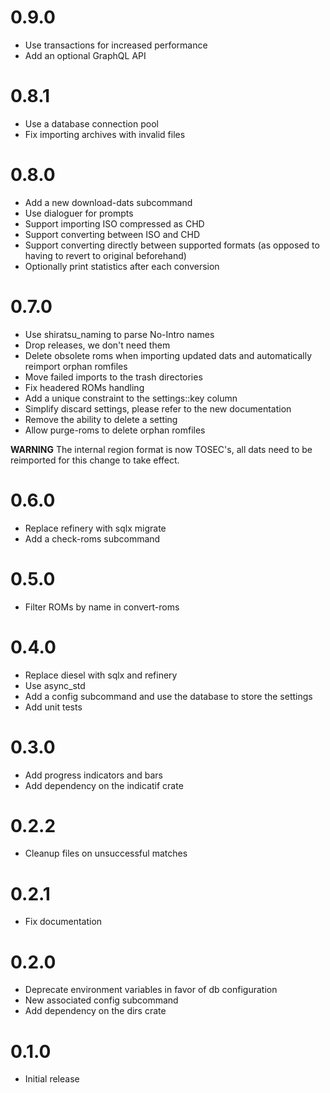 # 0.9.0
* Use transactions for increased performance
* Add an optional GraphQL API

# 0.8.1
* Use a database connection pool
* Fix importing archives with invalid files

# 0.8.0
* Add a new download-dats subcommand
* Use dialoguer for prompts
* Support importing ISO compressed as CHD
* Support converting between ISO and CHD
* Support converting directly between supported formats (as opposed to having to revert to original beforehand)
* Optionally print statistics after each conversion

# 0.7.0
* Use shiratsu_naming to parse No-Intro names
* Drop releases, we don't need them
* Delete obsolete roms when importing updated dats and automatically reimport orphan romfiles
* Move failed imports to the trash directories
* Fix headered ROMs handling
* Add a unique constraint to the settings::key column
* Simplify discard settings, please refer to the new documentation
* Remove the ability to delete a setting
* Allow purge-roms to delete orphan romfiles

**WARNING** The internal region format is now TOSEC's, all dats need to be reimported for this change to take effect.

# 0.6.0
* Replace refinery with sqlx migrate
* Add a check-roms subcommand

# 0.5.0
* Filter ROMs by name in convert-roms

# 0.4.0
* Replace diesel with sqlx and refinery
* Use async_std
* Add a config subcommand and use the database to store the settings
* Add unit tests

# 0.3.0
* Add progress indicators and bars
* Add dependency on the indicatif crate

# 0.2.2
* Cleanup files on unsuccessful matches

# 0.2.1
* Fix documentation

# 0.2.0
* Deprecate environment variables in favor of db configuration
* New associated config subcommand
* Add dependency on the dirs crate

# 0.1.0
* Initial release